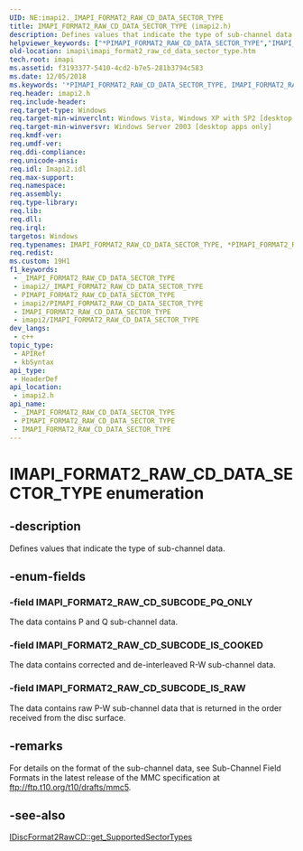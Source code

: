 ```yaml
---
UID: NE:imapi2._IMAPI_FORMAT2_RAW_CD_DATA_SECTOR_TYPE
title: IMAPI_FORMAT2_RAW_CD_DATA_SECTOR_TYPE (imapi2.h)
description: Defines values that indicate the type of sub-channel data.
helpviewer_keywords: ["*PIMAPI_FORMAT2_RAW_CD_DATA_SECTOR_TYPE","IMAPI_FORMAT2_RAW_CD_DATA_SECTOR_TYPE","IMAPI_FORMAT2_RAW_CD_DATA_SECTOR_TYPE enumeration [IMAPI]","IMAPI_FORMAT2_RAW_CD_SUBCODE_IS_COOKED","IMAPI_FORMAT2_RAW_CD_SUBCODE_IS_RAW","IMAPI_FORMAT2_RAW_CD_SUBCODE_PQ_ONLY","PIMAPI_FORMAT2_RAW_CD_DATA_SECTOR_TYPE","PIMAPI_FORMAT2_RAW_CD_DATA_SECTOR_TYPE enumeration pointer [IMAPI]","imapi.imapi_format2_raw_cd_data_sector_type","imapi2/IMAPI_FORMAT2_RAW_CD_DATA_SECTOR_TYPE","imapi2/IMAPI_FORMAT2_RAW_CD_SUBCODE_IS_COOKED","imapi2/IMAPI_FORMAT2_RAW_CD_SUBCODE_IS_RAW","imapi2/IMAPI_FORMAT2_RAW_CD_SUBCODE_PQ_ONLY","imapi2/PIMAPI_FORMAT2_RAW_CD_DATA_SECTOR_TYPE"]
old-location: imapi\imapi_format2_raw_cd_data_sector_type.htm
tech.root: imapi
ms.assetid: f3193377-5410-4cd2-b7e5-281b3794c583
ms.date: 12/05/2018
ms.keywords: '*PIMAPI_FORMAT2_RAW_CD_DATA_SECTOR_TYPE, IMAPI_FORMAT2_RAW_CD_DATA_SECTOR_TYPE, IMAPI_FORMAT2_RAW_CD_DATA_SECTOR_TYPE enumeration [IMAPI], IMAPI_FORMAT2_RAW_CD_SUBCODE_IS_COOKED, IMAPI_FORMAT2_RAW_CD_SUBCODE_IS_RAW, IMAPI_FORMAT2_RAW_CD_SUBCODE_PQ_ONLY, PIMAPI_FORMAT2_RAW_CD_DATA_SECTOR_TYPE, PIMAPI_FORMAT2_RAW_CD_DATA_SECTOR_TYPE enumeration pointer [IMAPI], imapi.imapi_format2_raw_cd_data_sector_type, imapi2/IMAPI_FORMAT2_RAW_CD_DATA_SECTOR_TYPE, imapi2/IMAPI_FORMAT2_RAW_CD_SUBCODE_IS_COOKED, imapi2/IMAPI_FORMAT2_RAW_CD_SUBCODE_IS_RAW, imapi2/IMAPI_FORMAT2_RAW_CD_SUBCODE_PQ_ONLY, imapi2/PIMAPI_FORMAT2_RAW_CD_DATA_SECTOR_TYPE'
req.header: imapi2.h
req.include-header: 
req.target-type: Windows
req.target-min-winverclnt: Windows Vista, Windows XP with SP2 [desktop apps only]
req.target-min-winversvr: Windows Server 2003 [desktop apps only]
req.kmdf-ver: 
req.umdf-ver: 
req.ddi-compliance: 
req.unicode-ansi: 
req.idl: Imapi2.idl
req.max-support: 
req.namespace: 
req.assembly: 
req.type-library: 
req.lib: 
req.dll: 
req.irql: 
targetos: Windows
req.typenames: IMAPI_FORMAT2_RAW_CD_DATA_SECTOR_TYPE, *PIMAPI_FORMAT2_RAW_CD_DATA_SECTOR_TYPE
req.redist: 
ms.custom: 19H1
f1_keywords:
 - _IMAPI_FORMAT2_RAW_CD_DATA_SECTOR_TYPE
 - imapi2/_IMAPI_FORMAT2_RAW_CD_DATA_SECTOR_TYPE
 - PIMAPI_FORMAT2_RAW_CD_DATA_SECTOR_TYPE
 - imapi2/PIMAPI_FORMAT2_RAW_CD_DATA_SECTOR_TYPE
 - IMAPI_FORMAT2_RAW_CD_DATA_SECTOR_TYPE
 - imapi2/IMAPI_FORMAT2_RAW_CD_DATA_SECTOR_TYPE
dev_langs:
 - c++
topic_type:
 - APIRef
 - kbSyntax
api_type:
 - HeaderDef
api_location:
 - imapi2.h
api_name:
 - _IMAPI_FORMAT2_RAW_CD_DATA_SECTOR_TYPE
 - PIMAPI_FORMAT2_RAW_CD_DATA_SECTOR_TYPE
 - IMAPI_FORMAT2_RAW_CD_DATA_SECTOR_TYPE
---
```


# IMAPI_FORMAT2_RAW_CD_DATA_SECTOR_TYPE enumeration


## -description

Defines values that indicate the type of sub-channel data.

## -enum-fields

### -field IMAPI_FORMAT2_RAW_CD_SUBCODE_PQ_ONLY

The data contains P and Q sub-channel data.

### -field IMAPI_FORMAT2_RAW_CD_SUBCODE_IS_COOKED

The data contains corrected and de-interleaved R-W sub-channel data.

### -field IMAPI_FORMAT2_RAW_CD_SUBCODE_IS_RAW

The data contains raw P-W sub-channel data that is returned in the order received from the disc surface.

## -remarks

For details on the format of the sub-channel data, see Sub-Channel Field Formats in the latest release of the MMC specification at ftp://ftp.t10.org/t10/drafts/mmc5.

## -see-also

<a href="/windows/desktop/api/imapi2/nf-imapi2-idiscformat2rawcd-get_supportedsectortypes">IDiscFormat2RawCD::get_SupportedSectorTypes</a>

